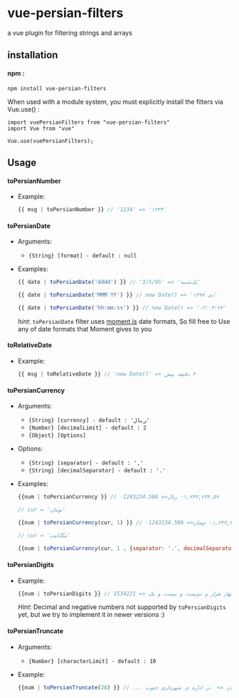 # vue-persian-filters

a vue plugin for filtering strings and arrays 

## installation
#### npm :
```
npm install vue-persian-filters
```
When used with a module system, you must explicitly install the filters via Vue.use() :
```
import vuePersianFilters from "vue-persian-filters"
import Vue from "vue"

Vue.use(vuePersianFilters);
```

## Usage

#### toPersianNumber

+ Example:

  ```js
  {{ msg | toPersianNumber }} // '1234' => '۱۲۳۴'
  ```


#### toPersianDate

+ Arguments:
  * `{String} [format] - default : null`

+ Examples:

  ```js
  {{ date | toPersianDate('dddd') }} // '3/5/95' => 'یک‌شنبه'
  ```
  ```js
  {{ date | toPersianDate('MMM YY') }} // new Date() => '۱۳۹۷ دی' 
  ```
  ```js
  {{ date | toPersianDate('hh:mm:ss') }} // new Date() => '۰۲:۰۳:۲۲' 
  ```
  
    *hint*: 
    `toPersianDate` filter uses [moment.js](http://momentjs.com/) date formats, So fill free to Use any of date formats that Moment gives to you 

#### toRelativeDate

+ Example:

  ```js
  {{ msg | toRelativeDate }} // 'new Date()' => ‫‫‫‫۴ دقیقه پیش 
  ```
#### toPersianCurrency

+ Arguments:
  * `{String} [currency] - default : 'ریال'`
  * `{Number} [decimalLimit] - default : 2`
  * `{Object} [Options]`

+ Options:
  * `{String} [separator] - default : ','`
  * `{String} [decimalSeparator] - default : '.'`
  
+ Examples:
    ```js
    {{num | toPersianCurrency }} // -1243234.588 =>‫     ‫۱,۲۴۳,۲۳۴.۵۹- ریال 
    ```
    ```js
    // cur = 'تومان'
  
    {{num | toPersianCurrency(cur, 1) }} // -1243234.588 =>‫     ۱,۲۴۳,۲۳۴.۶- تومان‫ 
    ```
    ```js
    // cur = 'مگابایت'
      
    {{num | toPersianCurrency(cur, 1 , {separator: '.', decimalSeparator: ','}) }} // 1243234.588 =>‫     ۱.۲۴۳.۲۳۴,۶ مگابایت 
    ```
#### toPersianDigits

+ Example:

    ```js
    {{num | toPersianDigits }} // 1534221 => ‫  ‫یک میلیون و پانصد و سی و چهار هزار و دویست و بیست و یک 
    ```
    *Hint*: 
    Decimal and negative numbers not supported by `toPersianDigits` yet, but we try to implement it in newer versions :)

#### toPersianTruncate

+ Arguments:
  * `{Number} [characterLimit] - default : 10`
  
+ Example:
    ```js
    {{num | toPersianTruncate(28) }} // در اداره ی شهرداری جنوب تهران => ‫ در اداره ی شهرداری جنوب ...
    ```

